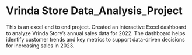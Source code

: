 # Vrinda Store Data_Analysis_Project

This is an excel end to end project.
Created an interactive Excel dashboard to analyze Vrinda Store’s annual sales data for 2022. The dashboard helps identify customer trends and key metrics to support data-driven decisions for increasing sales in 2023.
